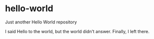 # hello-world
Just another Hello World repository

I said Hello to the world, but the world didn't answer.
Finally, I left there.